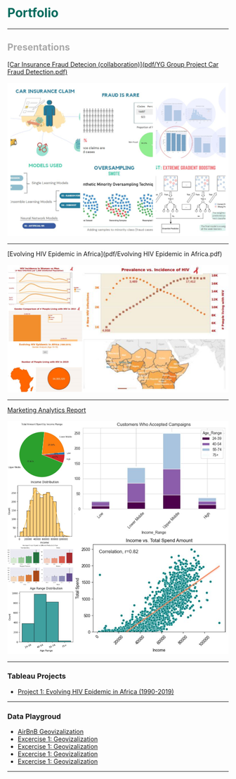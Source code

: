 <h1 style="color:#016b5d;">Portfolio</h1>

---

<h2 style="color:darkgray;">Presentations</h2>
<a href ="pdf/YG Group Project Car Fraud Detection.pdf">
[Car Insurance Fraud Detecion (collaboration)](pdf/YG Group Project Car Fraud Detection.pdf)
</a>
<br><br>
<img src="images/car_fraud_project.jpg?raw=true"/>

---
[Evolving HIV Epidemic in Africa](pdf/Evolving HIV Epidemic in Africa.pdf)
<br><br>
<img src="images/hiv_project.png?raw=true"/>

---
[Marketing Analytics Report](pdf/YG_Marketing_Data.pdf)
<br><br>
<img src="images/marketing_project.png?raw=true"/>

---

### Tableau Projects

- [Project 1: Evolving HIV Epidemic in Africa (1990-2019)](https://public.tableau.com/app/profile/yana.gilichinskaya/viz/YG_HIV_Tableau_Project/TheStory)


---

### Data Playgroud

- [AirBnB Geovizalization](pdf/airbnb-geovis-activities.pdf)
- [Excercise 1: Geovizalization](https://public.tableau.com/app/profile/yana.gilichinskaya/viz/YG_HIV_Tableau_Project/TheStory)
- [Excercise 1: Geovizalization](https://public.tableau.com/app/profile/yana.gilichinskaya/viz/YG_HIV_Tableau_Project/TheStory)
- [Excercise 1: Geovizalization](https://public.tableau.com/app/profile/yana.gilichinskaya/viz/YG_HIV_Tableau_Project/TheStory)
- [Excercise 1: Geovizalization](https://public.tableau.com/app/profile/yana.gilichinskaya/viz/YG_HIV_Tableau_Project/TheStory)



---

<!-- Remove above link if you don't want to attibute -->
